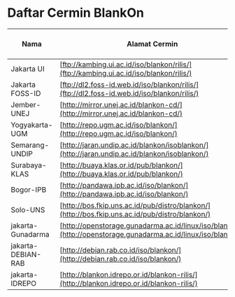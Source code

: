 # Daftar Cermin BlankOn

| Nama    | Alamat Cermin | iso instalasi | lumbung paket | iso DVD Lumbung Paket | Status | Keterangan |
| ----------| ----------| ----------| ----------| ----------| ----------| ----------|
| Jakarta UI | ​[ftp://kambing.ui.ac.id/iso/blankon/rilis/](ftp://kambing.ui.ac.id/iso/blankon/rilis/)    | Ya |  Ya   |   ?  |     Aktif ||
| Jakarta FOSS-ID | ​[ftp://dl2.foss-id.web.id/iso/blankon/rilis/](ftp://dl2.foss-id.web.id/iso/blankon/rilis/) ||||||
| Jember-UNEJ | ​[http://mirror.unej.ac.id/blankon-cd/](http://mirror.unej.ac.id/blankon-cd/) |||||
| Yogyakarta-UGM | ​[http://repo.ugm.ac.id/iso/blankon/](http://repo.ugm.ac.id/iso/blankon/)          |  Ya    |    Ya  |    ?     |  Aktif ||
| Semarang-UNDIP  | ​[http://jaran.undip.ac.id/blankon/isoblankon/](http://jaran.undip.ac.id/blankon/isoblankon/) |||||
| Surabaya-KLAS  | ​[http://buaya.klas.or.id/pub/blankon/](http://buaya.klas.or.id/pub/blankon/)        |  Ya    |    Ya  |    ?     |  Aktif ||
| Bogor-IPB  | ​[http://pandawa.ipb.ac.id/iso/blankon/](http://pandawa.ipb.ac.id/iso/blankon/) |||||
| Solo-UNS   | ​[http://bos.fkip.uns.ac.id/pub/distro/blankon/](http://bos.fkip.uns.ac.id/pub/distro/blankon/) |||||
| jakarta-Gunadarma  |  ​[http://openstorage.gunadarma.ac.id/linux/iso/blankon/](http://openstorage.gunadarma.ac.id/linux/iso/blankon/) |||||
| jakarta-DEBIAN-RAB  |  ​[http://debian.rab.co.id/iso/blankon/](http://debian.rab.co.id/iso/blankon/) |||||
| jakarta-IDREPO   | ​[http://blankon.idrepo.or.id/blankon-rilis/](http://blankon.idrepo.or.id/blankon-rilis/) |||||
